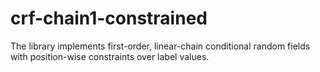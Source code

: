 crf-chain1-constrained
======================

The library implements first-order, linear-chain conditional random fields
with position-wise constraints over label values.
